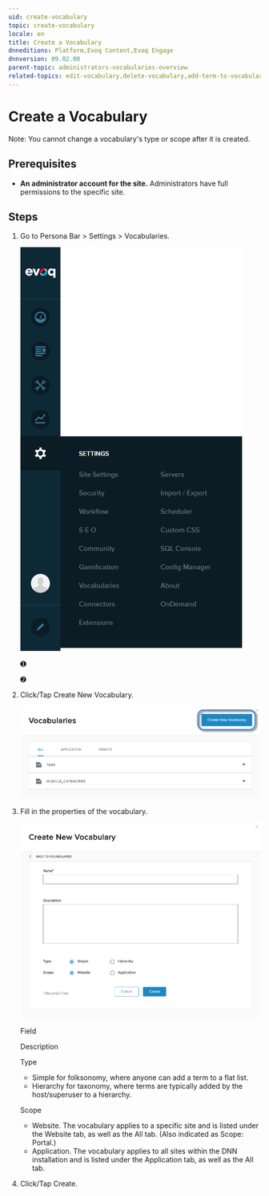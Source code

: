 ```yaml
---
uid: create-vocabulary
topic: create-vocabulary
locale: en
title: Create a Vocabulary
dnneditions: Platform,Evoq Content,Evoq Engage
dnnversion: 09.02.00
parent-topic: administrators-vocabularies-overview
related-topics: edit-vocabulary,delete-vocabulary,add-term-to-vocabulary,edit-term-in-vocabulary,delete-term-from-vocabulary
---
```


# Create a Vocabulary

Note: You cannot change a vocabulary's type or scope after it is created.

## Prerequisites

*   **An administrator account for the site.** Administrators have full permissions to the specific site.

## Steps

1.  Go to Persona Bar \> Settings \> Vocabularies.
    
    ![Persona Bar > Settings > Vocabularies](/images/scr-pbar-host-Settings-E91.png)
    
    ➊
    
    ➋
    
2.  Click/Tap Create New Vocabulary.
    
      
    
    ![](/images/scr-vocabularies-list-create-btn-E91.png)
    
      
    
3.  Fill in the properties of the vocabulary.
    
      
    
    ![](/images/scr-vocabularies-create-new-vocabulary-dialog-E91.png)
    
      
    
    Field
    
    Description
    
    Type
    
    *   Simple for folksonomy, where anyone can add a term to a flat list.
    *   Hierarchy for taxonomy, where terms are typically added by the host/superuser to a hierarchy.
    
    Scope
    
    *   Website. The vocabulary applies to a specific site and is listed under the Website tab, as well as the All tab. (Also indicated as Scope: Portal.)
    *   Application. The vocabulary applies to all sites within the DNN installation and is listed under the Application tab, as well as the All tab.
    
4.  Click/Tap Create.